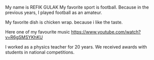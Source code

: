 My name is REFIK GULAK
My favorite sport is football. Because in the previous years, I played football as an amateur.

My favorite dish is chicken wrap. because i like the taste.

Here one of my favourite music
https://www.youtube.com/watch?v=R6gSMSYKhKU

I worked as a physics teacher for 20 years. We received awards with students in national competitions.